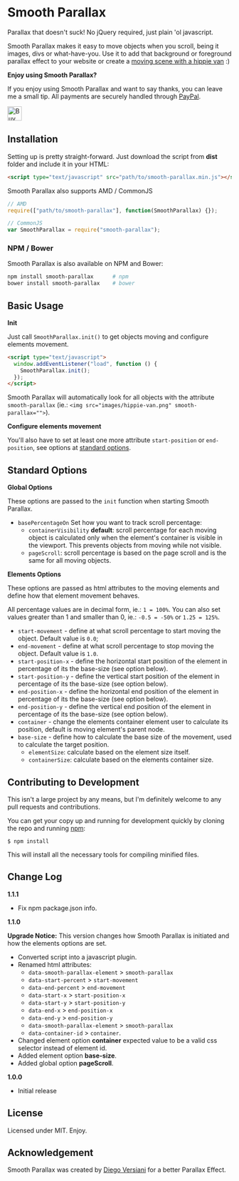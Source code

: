# Smooth Parallax

Parallax that doesn't suck! No jQuery required, just plain 'ol javascript.

Smooth Parallax makes it easy to move objects when you scroll, being it images, divs or what-have-you. Use it to add that background or foreground parallax effect to your website or create a [moving scene with a hippie van](https://diegoversiani.me/smooth-parallax/) :)


__Enjoy using Smooth Parallax?__

If you enjoy using Smooth Parallax and want to say thanks, you can leave me a small tip.
All payments are securely handled through [PayPal](https://paypal.com).

<a href='https://ko-fi.com/A0212ZQ' target='_blank'><img height='32' style='border:0px;height:32px;' src='https://az743702.vo.msecnd.net/cdn/kofi3.png?v=a' border='0' alt='Buy Me a Coffee at ko-fi.com' /></a>

## Installation

Setting up is pretty straight-forward. Just download the script from __dist__ folder and include it in your HTML:

```html
<script type="text/javascript" src="path/to/smooth-parallax.min.js"></script>
```

Smooth Parallax also supports AMD / CommonJS

```js
// AMD
require(["path/to/smooth-parallax"], function(SmoothParallax) {});

// CommonJS
var SmoothParallax = require("smooth-parallax");
```

### NPM / Bower

Smooth Parallax is also available on NPM and Bower:

```sh
npm install smooth-parallax      # npm
bower install smooth-parallax    # bower
```

## Basic Usage

__Init__

Just call `SmoothParallax.init()` to get objects moving and configure elements movement.

```html
<script type="text/javascript">
  window.addEventListener("load", function () {
    SmoothParallax.init();
  });
</script>
```

Smooth Parallax will automatically look for all objects with the attribute `smooth-parallax` (ie.: `<img src="images/hippie-van.png" smooth-parallax="">`).

__Configure elements movement__

You'll also have to set at least one more attribute `start-position` or `end-position`, see options at [standard options](#standard-options).

## Standard Options

__Global Options__

These options are passed to the `init` function when starting Smooth Parallax.

- `basePercentageOn` Set how you want to track scroll percentage:
    - `containerVisibility` __default__: scroll percentage for each moving object is calculated only when the element's container is visible in the viewport. This prevents objects from moving while not visible.
    - `pageScroll`: scroll percentage is based on the page scroll and is the same for all moving objects.

__Elements Options__

These options are passed as html attributes to the moving elements and define how that element movement behaves.

All percentage values are in decimal form, ie.: `1 = 100%`. You can also set values greater than 1 and smaller than 0, ie.: `-0.5 = -50%` or `1.25 = 125%`.

- `start-movement` - define at what scroll percentage to start moving the object. Default value is `0.0`;
- `end-movement` - define at what scroll percentage to stop moving the object. Default value is `1.0`.
- `start-position-x` - define the horizontal start position of the element in percentage of its the base-size (see option below).
- `start-position-y` - define the vertical start position of the element in percentage of its the base-size (see option below).
- `end-position-x` - define the horizontal end position of the element in percentage of its the base-size (see option below).
- `end-position-y` - define the vertical end position of the element in percentage of its the base-size (see option below).
- `container` - change the elements container element user to calculate its position, default is moving element's parent node.
- `base-size` - define how to calculate the base size of the movement, used to calculate the target position.
    - `elementSize`: calculate based on the element size itself.
    - `containerSize`: calculate based on the elements container size.

## Contributing to Development

This isn't a large project by any means, but I'm definitely welcome to any pull requests and contributions.

You can get your copy up and running for development quickly by cloning the repo and running [npm](http://npmjs.org/):

```
$ npm install
```

This will install all the necessary tools for compiling minified files.

## Change Log

__1.1.1__

- Fix npm package.json info.

__1.1.0__

__Upgrade Notice:__ This version changes how Smooth Parallax is initiated and how the elements options are set.

- Converted script into a javascript plugin.
- Renamed html attributes:
    - `data-smooth-parallax-element` > `smooth-parallax`
    - `data-start-percent` > `start-movement`
    - `data-end-percent` > `end-movement`
    - `data-start-x` > `start-position-x`
    - `data-start-y` > `start-position-y`
    - `data-end-x` > `end-position-x`
    - `data-end-y` > `end-position-y`
    - `data-smooth-parallax-element` > `smooth-parallax`
    - `data-container-id` > `container`.
- Changed element option __container__ expected value to be a valid css selector instead of element id.
- Added element option __base-size__.
- Added global option __pageScroll__.

__1.0.0__

- Initial release

## License

Licensed under MIT. Enjoy.

## Acknowledgement

Smooth Parallax was created by [Diego Versiani](https://diegoversiani.me) for a better Parallax Effect.
